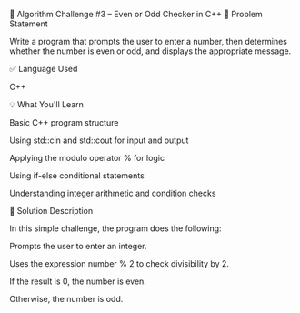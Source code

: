 🚀 Algorithm Challenge #3 – Even or Odd Checker in C++
🧠 Problem Statement

Write a program that prompts the user to enter a number, then determines whether the number is even or odd, and displays the appropriate message.

✅ Language Used

C++

💡 What You'll Learn

Basic C++ program structure

Using std::cin and std::cout for input and output

Applying the modulo operator % for logic

Using if-else conditional statements

Understanding integer arithmetic and condition checks

📝 Solution Description

In this simple challenge, the program does the following:

Prompts the user to enter an integer.

Uses the expression number % 2 to check divisibility by 2.

If the result is 0, the number is even.

Otherwise, the number is odd.
